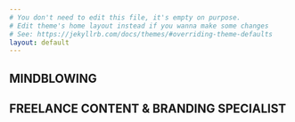 ```yaml
---
# You don't need to edit this file, it's empty on purpose.
# Edit theme's home layout instead if you wanna make some changes
# See: https://jekyllrb.com/docs/themes/#overriding-theme-defaults
layout: default
---
```

<section class="content">
  <div class="page">
<div class="intro">
  <h1>MINDBLOWING</h1>
  <h2>FREELANCE CONTENT & BRANDING SPECIALIST</h2>
</div>
</div></section>

<div class="page-image page-image-desktop page-image-home"></div>
<div class="page-image page-image-mobile page-image-home"></div>
